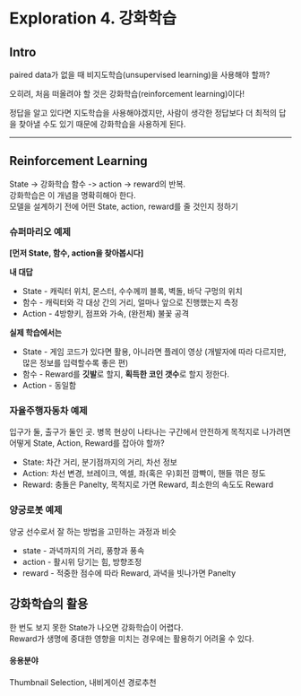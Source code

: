 # Exploration 4. 강화학습

## Intro
paired data가 없을 때 비지도학습(unsupervised learning)을 사용해야 할까?  

오히려, 처음 떠올려야 할 것은 강화학습(reinforcement learning)이다!  

정답을 알고 있다면 지도학습을 사용해야겠지만, 사람이 생각한 정답보다 더 최적의 답을 찾아낼 수도 있기 때문에 강화학습을 사용하게 된다.  
___

## Reinforcement Learning

State -> 강화학습 함수 -> action -> reward의 반복.  
강화학습은 이 개념을 명확히해아 한다.  
모델을 설계하기 전에 어떤 State, action, reward를 줄 것인지 정하기

### 슈퍼마리오 예제
**[먼저 State, 함수, action을 찾아봅시다]**  

**내 대답**  
- State - 캐릭터 위치, 몬스터, 수수께끼 블록, 벽돌, 바닥 구멍의 위치     
- 함수 - 캐릭터와 각 대상 간의 거리, 얼마나 앞으로 진행했는지 측정  
- Action - 4방향키, 점프와 가속, (완전체) 불꽃 공격  

**실제 학습에서는**  
- State - 게임 코드가 있다면 활용, 아니라면 플레이 영상 (개발자에 따라 다르지만, 많은 정보를 입력할수록 좋은 편)  
- 함수 - Reward를 **깃발**로 할지, **획득한 코인 갯수**로 할지 정한다.  
- Action - 동일함

### 자율주행자동차 예제
입구가 둘, 출구가 둘인 곳. 병목 현상이 나타나는 구간에서 안전하게 목적지로 나가려면 어떻게 State, Action, Reward를 잡아야 할까?  
- State: 차간 거리, 분기점까지의 거리, 차선 정보
- Action: 차선 변경, 브레이크, 엑셀, 좌(혹은 우)회전 깜빡이, 핸들 꺾은 정도
- Reward: 충돌은 Panelty, 목적지로 가면 Reward, 최소한의 속도도 Reward 

### 양궁로봇 예제
양궁 선수로서 잘 하는 방법을 고민하는 과정과 비슷 

- state - 과녁까지의 거리, 풍향과 풍속
- action - 활시위 당기는 힘, 방향조정
- reward - 적중한 점수에 따라 Reward, 과녁을 빗나가면 Panelty

## 강화학습의 활용 

한 번도 보지 못한 State가 나오면 강화학습이 어렵다.  
Reward가 생명에 중대한 영향을 미치는 경우에는 활용하기 어려울 수 있다.  

#### 응용분야  
Thumbnail Selection, 내비게이션 경로추천

